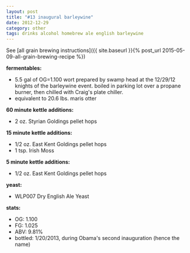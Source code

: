 ```yaml
---
layout: post
title: "#13 inaugural barleywine"
date: 2012-12-29
category: other
tags: drinks alcohol homebrew ale english barleywine
---
```

See  [all grain brewing instructions]({{ site.baseurl }}{% post_url 2015-05-09-all-grain-brewing-recipe %})

**fermentables:**
* 5.5 gal of OG=1.100 wort prepared by swamp head at the 12/29/12 knights of the
  barleywine event. boiled in parking lot over a propane burner, then chilled with
  Craig's plate chiller.
* equivalent to 20.6 lbs. maris otter

**60 minute kettle additions:**
* 2 oz. Styrian Goldings pellet hops

**15 minute kettle additions:**
* 1/2 oz. East Kent Goldings pellet hops
* 1 tsp. Irish Moss

**5 minute kettle additions:**
* 1/2 oz. East Kent Goldings pellet hops

**yeast:**
* WLP007 Dry English Ale Yeast

**stats:**
* OG: 1.100
* FG: 1.025
* ABV: 9.81%
* bottled: 1/20/2013, during Obama's second inauguration (hence the name)
